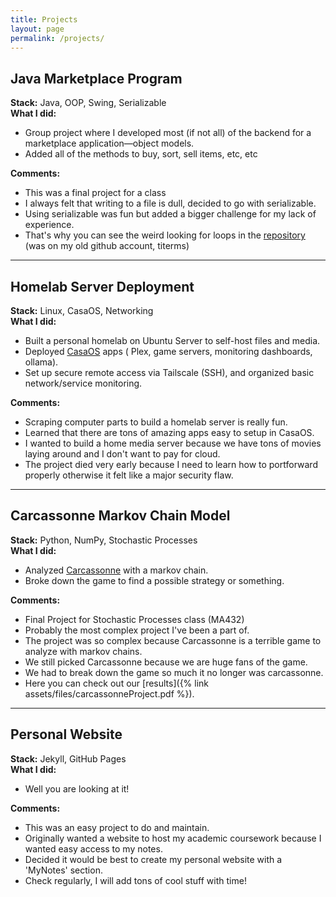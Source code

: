 ```yaml
---
title: Projects
layout: page
permalink: /projects/
---
```


## Java Marketplace Program
**Stack:** Java, OOP, Swing, Serializable  
**What I did:** 
- Group project where I developed most (if not all) of the backend for a marketplace application—object models.
- Added all of the methods to buy, sort, sell items, etc, etc

**Comments:**
- This was a final project for a class
- I always felt that writing to a file is dull, decided to go with serializable.
- Using serializable was fun but added a bigger challenge for my lack of experience.
- That's why you can see the weird looking for loops in the [repository](https://github.com/titerms/final-project-5) (was on my old github account, titerms)

---

## Homelab Server Deployment
**Stack:** Linux, CasaOS, Networking  
**What I did:**
- Built a personal homelab on Ubuntu Server to self-host files and media.
- Deployed [CasaOS](https://casaos.zimaspace.com/) apps ( Plex, game servers, monitoring dashboards, ollama).
- Set up secure remote access via Tailscale (SSH), and organized basic network/service monitoring.

**Comments:**
- Scraping computer parts to build a homelab server is really fun.
- Learned that there are tons of amazing apps easy to setup in CasaOS.
- I wanted to build a home media server because we have tons of movies laying around and I don't want to pay for cloud.
- The project died very early because I need to learn how to portforward properly otherwise it felt like a major security flaw.

---

## Carcassonne Markov Chain Model
**Stack:** Python, NumPy, Stochastic Processes  
**What I did:**
- Analyzed [Carcassonne](https://en.wikipedia.org/wiki/Carcassonne_(board_game)) with a markov chain.
- Broke down the game to find a possible strategy or something.

**Comments:**
- Final Project for Stochastic Processes class (MA432)
- Probably the most complex project I've been a part of.
- The project was so complex because Carcassonne is a terrible game to analyze with markov chains.
- We still picked Carcassonne because we are huge fans of the game.
- We had to break down the game so much it no longer was carcassonne.
- Here you can check out our [results]({% link assets/files/carcassonneProject.pdf %}).

---

## Personal Website
**Stack:** Jekyll, GitHub Pages  
**What I did:**
- Well you are looking at it!

**Comments:**
- This was an easy project to do and maintain.
- Originally wanted a website to host my academic coursework because I wanted easy access to my notes.
- Decided it would be best to create my personal website with a 'MyNotes' section.
- Check regularly, I will add tons of cool stuff with time!
